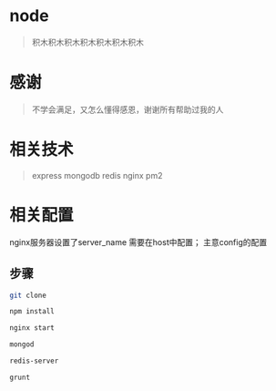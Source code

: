 # node
> 积木积木积木积木积木积木积木

# 感谢
> 不学会满足，又怎么懂得感恩，谢谢所有帮助过我的人

# 相关技术
> express mongodb redis nginx pm2

# 相关配置 
nginx服务器设置了server_name 需要在host中配置；
主意config的配置

## 步骤
``` bash
git clone

npm install

nginx start

mongod

redis-server

grunt
```

